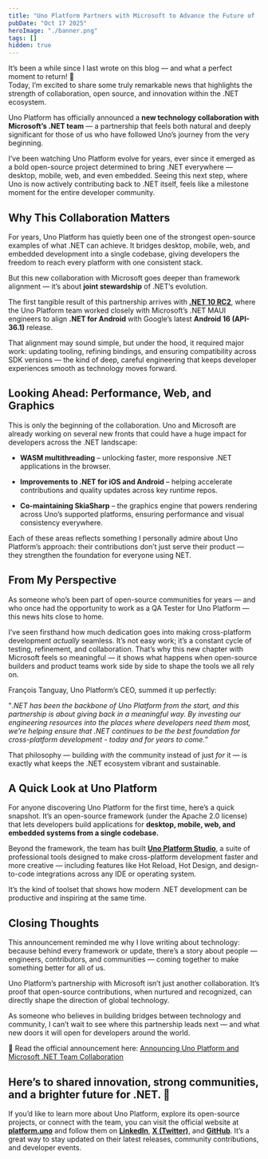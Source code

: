 ```yaml
---
title: "Uno Platform Partners with Microsoft to Advance the Future of .NET"
pubDate: "Oct 17 2025"
heroImage: "./banner.png"
tags: []
hidden: true
---
```


It’s been a while since I last wrote on this blog — and what a perfect moment to
return\! 💙  
Today, I’m excited to share some truly remarkable news that highlights the
strength of collaboration, open source, and innovation within the .NET
ecosystem.

Uno Platform has officially announced a **new technology collaboration with
Microsoft’s .NET team** — a partnership that feels both natural and deeply
significant for those of us who have followed Uno’s journey from the very
beginning.

I’ve been watching Uno Platform evolve for years, ever since it emerged as a
bold open-source project determined to bring .NET everywhere — desktop, mobile,
web, and even embedded. Seeing this next step, where Uno is now actively
contributing back to .NET itself, feels like a milestone moment for the entire
developer community.

## **Why This Collaboration Matters**

For years, Uno Platform has quietly been one of the strongest open-source
examples of what .NET can achieve. It bridges desktop, mobile, web, and embedded
development into a single codebase, giving developers the freedom to reach every
platform with one consistent stack.

But this new collaboration with Microsoft goes deeper than framework alignment —
it’s about **joint stewardship** of .NET’s evolution.

The first tangible result of this partnership arrives with
[**.NET 10 RC2**](https://devblogs.microsoft.com/dotnet/dotnet-10-rc-2/), where
the Uno Platform team worked closely with Microsoft’s .NET MAUI engineers to
align **.NET for Android** with Google’s latest **Android 16 (API-36.1)**
release.

That alignment may sound simple, but under the hood, it required major work:
updating tooling, refining bindings, and ensuring compatibility across SDK
versions — the kind of deep, careful engineering that keeps developer
experiences smooth as technology moves forward.

## **Looking Ahead: Performance, Web, and Graphics**

This is only the beginning of the collaboration. Uno and Microsoft are already
working on several new fronts that could have a huge impact for developers
across the .NET landscape:

- **WASM multithreading** – unlocking faster, more responsive .NET applications
  in the browser.

- **Improvements to .NET for iOS and Android** – helping accelerate
  contributions and quality updates across key runtime repos.

- **Co-maintaining SkiaSharp** – the graphics engine that powers rendering
  across Uno’s supported platforms, ensuring performance and visual consistency
  everywhere.

Each of these areas reflects something I personally admire about Uno Platform’s
approach: their contributions don’t just serve their product — they strengthen
the foundation for everyone using NET.

## **From My Perspective**

As someone who’s been part of open-source communities for years — and who once
had the opportunity to work as a QA Tester for Uno Platform — this news hits
close to home.

I’ve seen firsthand how much dedication goes into making cross-platform
development _actually_ seamless. It’s not easy work; it’s a constant cycle of
testing, refinement, and collaboration. That’s why this new chapter with
Microsoft feels so meaningful — it shows what happens when open-source builders
and product teams work side by side to shape the tools we all rely on.

François Tanguay, Uno Platform’s CEO, summed it up perfectly:

"_.NET has been the backbone of Uno Platform from the start, and this
partnership is about giving back in a meaningful way. By investing our
engineering resources into the places where developers need them most, we’re
helping ensure that .NET continues to be the best foundation for cross-platform
development \- today and for years to come._”

That philosophy — building _with_ the community instead of just _for_ it — is
exactly what keeps the .NET ecosystem vibrant and sustainable.

## **A Quick Look at Uno Platform**

For anyone discovering Uno Platform for the first time, here’s a quick snapshot.
It’s an open-source framework (under the Apache 2.0 license) that lets
developers build applications for **desktop, mobile, web, and embedded systems
from a single codebase.**

Beyond the framework, the team has built
[**Uno Platform Studio**](https://platform.uno/studio/), a suite of professional
tools designed to make cross-platform development faster and more creative —
including features like Hot Reload, Hot Design, and design-to-code integrations
across any IDE or operating system.

It’s the kind of toolset that shows how modern .NET development can be
productive and inspiring at the same time.

## **Closing Thoughts**

This announcement reminded me why I love writing about technology: because
behind every framework or update, there’s a story about people — engineers,
contributors, and communities — coming together to make something better for all
of us.

Uno Platform’s partnership with Microsoft isn’t just another collaboration. It’s
proof that open-source contributions, when nurtured and recognized, can directly
shape the direction of global technology.

As someone who believes in building bridges between technology and community, I
can’t wait to see where this partnership leads next — and what new doors it will
open for developers around the world.

🔗 Read the official announcement here:
[Announcing Uno Platform and Microsoft .NET Team Collaboration](https://platform.uno/blog/announcing-unoplatform-microsoft-dotnet-collaboration/)

## Here’s to shared innovation, strong communities, and a brighter future for .NET. 💙

If you’d like to learn more about Uno Platform, explore its open-source
projects, or connect with the team, you can visit the official website at
[**platform.uno**](https://platform.uno/) and follow them on
[**LinkedIn**](https://www.linkedin.com/company/uno-platform/posts/?feedView=all),
[**X (Twitter)**](https://twitter.com/unoplatform), and
[**GitHub**](https://github.com/unoplatform). It’s a great way to stay updated
on their latest releases, community contributions, and developer events.
